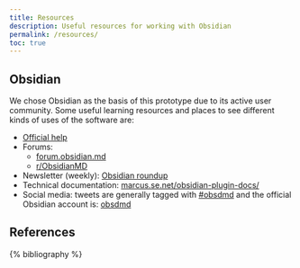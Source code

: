```yaml
---
title: Resources
description: Useful resources for working with Obsidian
permalink: /resources/
toc: true
---
```


## Obsidian

We chose Obsidian as the basis of this prototype due to its active user community. Some useful learning resources and places to see different kinds of uses of the software are:

- [Official help][obsdmd-help]
- Forums:
	- [forum.obsidian.md][obsdmd-forum]
	- [r/ObsidianMD][obsdmd-reddit]
- Newsletter (weekly): [Obsidian roundup][obsdmd-roundup]
- Technical documentation: [marcus.se.net/obsidian-plugin-docs/][obsdmd-tech]
- Social media: tweets are generally tagged with [\#obsdmd][obsdmd-tw-search] and the official Obsidian account is: [obsdmd][obsdmd-tw-acc]

[obsdmd-help]: https://help.obsidian.md/Obsidian/Index
[obsdmd-forum]: https://forum.obsidian.md
[obsdmd-reddit]: https://www.reddit.com/r/ObsidianMD/
[obsdmd-roundup]: https://obsidianroundup.org
[obsdmd-tech]: https://marcus.se.net/obsidian-plugin-docs/
[obsdmd-tw-search]: https://twitter.com/search?q=obsdmd
[obsdmd-tw-acc]: https://twitter.com/obsdmd

## References

{% bibliography %}